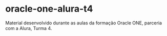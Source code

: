 # oracle-one-alura-t4
 Material desenvolvido durante as aulas da formação Oracle ONE, parceria com a Alura, Turma 4.
